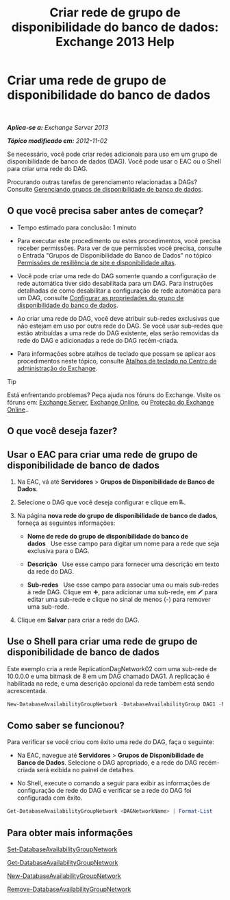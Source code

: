 ﻿---
title: 'Criar rede de grupo de disponibilidade do banco de dados: Exchange 2013 Help'
TOCTitle: Criar uma rede de grupo de disponibilidade do banco de dados
ms:assetid: 6caec7be-788a-4058-87a7-f31c575b870c
ms:mtpsurl: https://technet.microsoft.com/pt-br/library/Dd298051(v=EXCHG.150)
ms:contentKeyID: 50485890
ms.date: 05/22/2018
mtps_version: v=EXCHG.150
ms.translationtype: MT
---

# Criar uma rede de grupo de disponibilidade do banco de dados

 

_**Aplica-se a:** Exchange Server 2013_

_**Tópico modificado em:** 2012-11-02_

Se necessário, você pode criar redes adicionais para uso em um grupo de disponibilidade de banco de dados (DAG). Você pode usar o EAC ou o Shell para criar uma rede do DAG.

Procurando outras tarefas de gerenciamento relacionadas a DAGs? Consulte [Gerenciando grupos de disponibilidade de banco de dados](managing-database-availability-groups-exchange-2013-help.md).

## O que você precisa saber antes de começar?

  - Tempo estimado para conclusão: 1 minuto

  - Para executar este procedimento ou estes procedimentos, você precisa receber permissões. Para ver de que permissões você precisa, consulte o Entrada "Grupos de Disponibilidade do Banco de Dados" no tópico [Permissões de resiliência de site e disponibilidade altas](high-availability-and-site-resilience-permissions-exchange-2013-help.md).

  - Você pode criar uma rede do DAG somente quando a configuração de rede automática tiver sido desabilitada para um DAG. Para instruções detalhadas de como desabilitar a configuração de rede automática para um DAG, consulte [Configurar as propriedades do grupo de disponibilidade do banco de dados](configure-database-availability-group-properties-exchange-2013-help.md).

  - Ao criar uma rede do DAG, você deve atribuir sub-redes exclusivas que não estejam em uso por outra rede do DAG. Se você usar sub-redes que estão atribuídas a uma rede do DAG existente, elas serão removidas da rede do DAG e adicionadas a rede do DAG recém-criada.

  - Para informações sobre atalhos de teclado que possam se aplicar aos procedimentos neste tópico, consulte [Atalhos de teclado no Centro de administração do Exchange](keyboard-shortcuts-in-the-exchange-admin-center-exchange-online-protection-help.md).


> [!TIP]
> Está enfrentando problemas? Peça ajuda nos fóruns do Exchange. Visite os fóruns em: <A href="https://go.microsoft.com/fwlink/p/?linkid=60612">Exchange Server</A>, <A href="https://go.microsoft.com/fwlink/p/?linkid=267542">Exchange Online</A>, ou <A href="https://go.microsoft.com/fwlink/p/?linkid=285351">Proteção do Exchange Online</A>..



## O que você deseja fazer?

## Usar o EAC para criar uma rede de grupo de disponibilidade de banco de dados

1.  Na EAC, vá até **Servidores** \> **Grupos de Disponibilidade de Banco de Dados**.

2.  Selecione o DAG que você deseja configurar e clique em ![Adicionar rede DAG](images/Dd298051.befcdc4e-7f7a-451d-a0a8-608c79f5d186(EXCHG.150).gif "Adicionar rede DAG").

3.      
    Na página **nova rede do grupo de disponibilidade de banco de dados**, forneça as seguintes informações:
    
      - **Nome de rede do grupo de disponibilidade do banco de dados**   Use esse campo para digitar um nome para a rede que seja exclusiva para o DAG.
    
      - **Descrição**   Use esse campo para fornecer uma descrição em texto da rede do DAG.
    
      - **Sub-redes**   Use esse campo para associar uma ou mais sub-redes à rede DAG. Clique em ![Ícone Adicionar](images/JJ218640.c1e75329-d6d7-4073-a27d-498590bbb558(EXCHG.150).gif "Ícone Adicionar"), para adicionar uma sub-rede, em ![Ícone de edição](images/JJ218640.6f53ccb2-1f13-4c02-bea0-30690e6ea71d(EXCHG.150).gif "Ícone de edição") para editar uma sub-rede e clique no sinal de menos (-) para remover uma sub-rede.

4.  Clique em **Salvar** para criar a rede do DAG.

## Use o Shell para criar uma rede de grupo de disponibilidade de banco de dados

Este exemplo cria a rede ReplicationDagNetwork02 com uma sub-rede de 10.0.0.0 e uma bitmask de 8 em um DAG chamado DAG1. A replicação é habilitada na rede, e uma descrição opcional da rede também está sendo acrescentada.

  ```powershell
  New-DatabaseAvailabilityGroupNetwork -DatabaseAvailabilityGroup DAG1 -Name ReplicationDagNetwork02 -Description "Replication network 2" -Subnets 10.0.0.0/8 -ReplicationEnabled:$True
  ```

## Como saber se funcionou?

Para verificar se você criou com êxito uma rede do DAG, faça o seguinte:

  - Na EAC, navegue até **Servidores** \> **Grupos de Disponibilidade de Banco de Dados**. Selecione o DAG apropriado, e a rede do DAG recém-criada será exibida no painel de detalhes.

  - No Shell, execute o comando a seguir para exibir as informações de configuração de rede do DAG e verificar se a rede do DAG foi configurada com êxito.
    
  ```powershell
  Get-DatabaseAvailabilityGroupNetwork <DAGNetworkName> | Format-List
  ```

## Para obter mais informações

[Set-DatabaseAvailabilityGroupNetwork](https://technet.microsoft.com/pt-br/library/dd298008\(v=exchg.150\))

[Get-DatabaseAvailabilityGroupNetwork](https://technet.microsoft.com/pt-br/library/dd297938\(v=exchg.150\))

[New-DatabaseAvailabilityGroupNetwork](https://technet.microsoft.com/pt-br/library/dd335225\(v=exchg.150\))

[Remove-DatabaseAvailabilityGroupNetwork](https://technet.microsoft.com/pt-br/library/dd298131\(v=exchg.150\))

